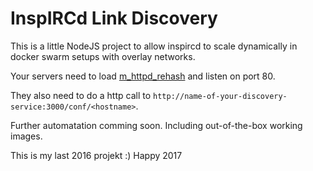 InspIRCd Link Discovery
===

This is a little NodeJS project to allow inspircd to scale dynamically in docker swarm setups with overlay networks.

Your servers need to load [m_httpd_rehash](https://gist.github.com/SISheogorath/c3e2a6cd08ffd51897a7dcea422f1a43) and listen on port 80.

They also need to do a http call to `http://name-of-your-discovery-service:3000/conf/<hostname>`.

Further automatation comming soon. Including out-of-the-box working images.

This is my last 2016 projekt :) Happy 2017
